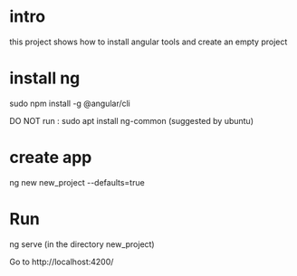 # intro

this project shows how to install angular tools
and create an empty project


# install ng

sudo npm install -g @angular/cli


DO NOT run : sudo apt install ng-common 
(suggested by ubuntu)

# create app

ng new new_project --defaults=true


# Run

ng serve 
(in the directory new_project)

Go to http://localhost:4200/